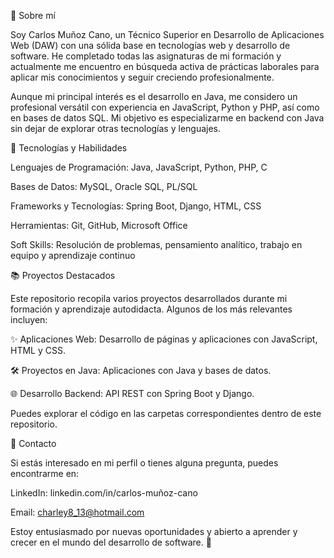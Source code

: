 👋 Sobre mí

Soy Carlos Muñoz Cano, un Técnico Superior en Desarrollo de Aplicaciones Web (DAW) con una sólida base en tecnologías web y desarrollo de software. He completado todas las asignaturas de mi formación y actualmente me encuentro en búsqueda activa de prácticas laborales para aplicar mis conocimientos y seguir creciendo profesionalmente.

Aunque mi principal interés es el desarrollo en Java, me considero un profesional versátil con experiencia en JavaScript, Python y PHP, así como en bases de datos SQL. Mi objetivo es especializarme en backend con Java sin dejar de explorar otras tecnologías y lenguajes.

🔧 Tecnologías y Habilidades

Lenguajes de Programación: Java, JavaScript, Python, PHP, C

Bases de Datos: MySQL, Oracle SQL, PL/SQL

Frameworks y Tecnologías: Spring Boot, Django, HTML, CSS

Herramientas: Git, GitHub, Microsoft Office

Soft Skills: Resolución de problemas, pensamiento analítico, trabajo en equipo y aprendizaje continuo

📚 Proyectos Destacados

Este repositorio recopila varios proyectos desarrollados durante mi formación y aprendizaje autodidacta. Algunos de los más relevantes incluyen:

✨ Aplicaciones Web: Desarrollo de páginas y aplicaciones con JavaScript, HTML y CSS.

🛠️ Proyectos en Java: Aplicaciones con Java y bases de datos.

🌐 Desarrollo Backend: API REST con Spring Boot y Django.

Puedes explorar el código en las carpetas correspondientes dentro de este repositorio.

💼 Contacto

Si estás interesado en mi perfil o tienes alguna pregunta, puedes encontrarme en:

LinkedIn: linkedin.com/in/carlos-muñoz-cano

Email: charley8_13@hotmail.com

Estoy entusiasmado por nuevas oportunidades y abierto a aprender y crecer en el mundo del desarrollo de software. 🚀
